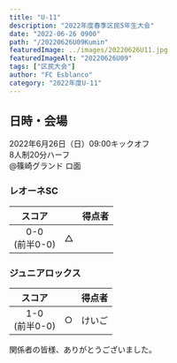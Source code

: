 ```yaml
---
title: "U-11"
description: "2022年度春季区民5年生大会"
date: "2022-06-26 0900"
path: "/20220626U09Kumin"
featuredImage: ../images/20220626U11.jpg
featuredImageAlt: "20220626U09"
tags: ["区民大会"]
author: "FC Esblanco"
category: "2022年度U-11"
---
```


## 日時・会場

2022年6月26日（日）09:00キックオフ<br>
8人制20分ハーフ<br>
@篠崎グランド  ロ面

### レオーネSC

| スコア |   | 得点者  |
|:------:|:-:|:--------|
| 0-0<br>(前半0-0) | △ ||

### ジュニアロックス

| スコア |   | 得点者  |
|:------:|:-:|:--------|
| 1-0<br>(前半0-0) | ○ |けいご|

関係者の皆様、ありがとうございました。

